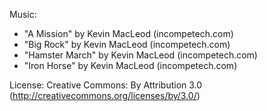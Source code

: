 Music:
- "A Mission" by Kevin MacLeod (incompetech.com)
- "Big Rock" by Kevin MacLeod (incompetech.com)
- "Hamster March" by Kevin MacLeod (incompetech.com)
- "Iron Horse" by Kevin MacLeod (incompetech.com)

License: Creative Commons: By Attribution 3.0 (http://creativecommons.org/licenses/by/3.0/)